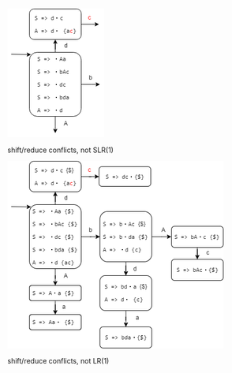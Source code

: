 ![Alt text](https://raw.githubusercontent.com/ktecv2000/Compiler/master/Ch6/Nine%20Grids/LR(1)%20but%20not%20SLR(1)/poming/ch6_LR(1)%20but%20not%20SLR(1)_2.png)

shift/reduce conflicts, not SLR(1)

![Alt text](https://raw.githubusercontent.com/ktecv2000/Compiler/master/Ch6/Nine%20Grids/LR(1)%20but%20not%20SLR(1)/poming/ch6_LR(1)%20but%20not%20SLR(1).png)

shift/reduce conflicts, not LR(1)
